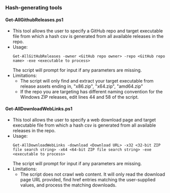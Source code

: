 ### Hash-generating tools
#### Get-AllGithubReleases.ps1
- This tool allows the user to specify a GitHub repo and target executable file from which a hash csv is generated from all available releases in the repo.  
- Usage:
  ```
  Get-AllGitHubReleases -owner <GitHub repo owner> -repo <GitHub repo name> -exe <executable to process>
  ```
  The script will prompt for input if any parameters are missing.
- Limitations:
  - The script will only find and extract your target executable from release assets ending in, "x86.zip", "x64.zip", "amd64.zip"
  - If the repo you are targeting has different naming convention for the Windows ZIP releases, edit lines 44 and 58 of the script.
#### Get-AllDownloadWebLinks.ps1
- This tool allows the user to specify a web download page and target executable file from which a hash csv is generated from all available releases in the repo.  
- Usage:
  ```
  Get-AllDownloadWebLinks -download <Download URL> -x32 <32-bit ZIP file search string> -x64 <64-bit ZIP file search string> -exe <executable to process>
  ```
  The script will prompt for input if any parameters are missing.
- Limitations:
  - The script does not crawl web content.  It will only read the download page URL provided, find href entries matching the user-supplied values, and process the matching downloads.
